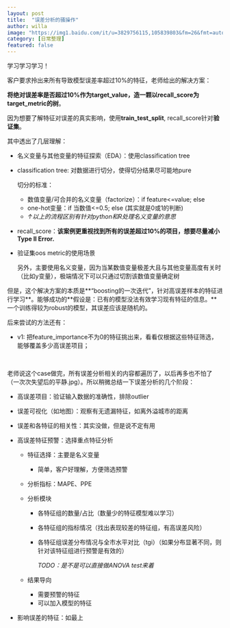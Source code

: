 ```yaml
---
layout: post
title:  "误差分析的骚操作"
author: willa
image: "https://img1.baidu.com/it/u=3829756115,105839803&fm=26&fmt=auto"
category: [日常整理]
featured: false
---
```


学习学习学习！



客户要求拎出来所有导致模型误差率超过10%的特征，老师给出的解决方案：

**将绝对误差率是否超过10%作为target_value，造一颗以recall_score为target_metric的树**。

因为想要了解特征对误差的真实影响，使用**train_test_split**, recall_score针对**验证集**。

其中透出了几层理解：

- 名义变量与其他变量的特征探索（EDA）：使用classification tree

- classification tree: 对数据进行切分，使得切分结果尽可能地pure

  切分的标准：

  - 数值变量/可合并的名义变量（factorize）：if feature<=value; else 
  - one-hot变量：if 当数值<=0.5; else (其实就是0或1的判断)
  - *↑以上的流程区别有针对python和R处理名义变量的意思*

- recall_score：**该案例更重视找到所有的误差超过10%的项目，想要尽量减小Type II Error.**

- 验证集oos metric的使用场景

  另外，主要使用名义变量，因为当某数值变量极差大且与其他变量高度有关时（比如y变量），极端情况下可以只通过切割该数值变量确定树

但是，这个解决方案的本质是**“boosting的一次迭代”，针对高误差样本的特征进行学习**。能够成功的**假设是：已有的模型没法有效学习现有特征的信息。**一个训练得较为robust的模型，其误差应该是随机的。

后来尝试的方法还有：

- v1: 把feature_importance不为0的特征挑出来，看看仅根据这些特征筛选，能够覆盖多少高误差项目；





<br>

老师说这个case做完，所有误差分析相关的内容都遍历了，以后再多也不怕了（一次次失望后的平静.jpg）。所以稍微总结一下误差分析的几个阶段：

- 高误差项目：验证输入数据的准确性，排除outlier

- 误差可视化（如地图）：观察有无遗漏特征，如离外溢城市的距离

- 误差和各特征的相关性：其实没做，但是说不定有用

- 高误差特征预警：选择重点特征分析

  - 特征选择：主要是名义变量

    - 简单，客户好理解，方便筛选预警

  - 分析指标：MAPE、PPE

  - 分析模块

    - 各特征组的数量/占比（数量少的特征模型难以学习）

    - 各特征组的指标情况（找出表现较差的特征组，有高误差风险）

    - 各特征组误差分布情况与全市水平对比（tgi）（如果分布显著不同，则针对该特征组进行预警是有效的）

      *TODO：是不是可以直接做ANOVA test来着*

  - 结果导向

    - 需要预警的特征
    - 可以加入模型的特征

- 影响误差的特征：如最上

